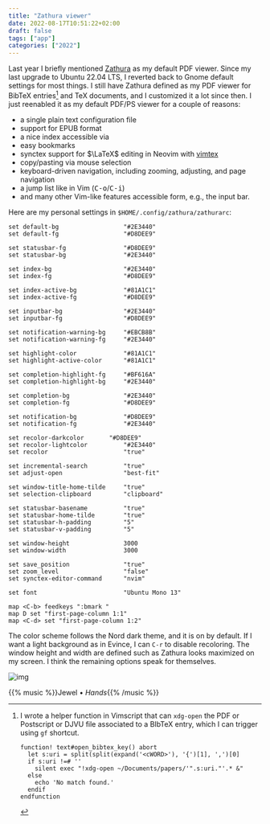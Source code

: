 ```yaml
---
title: "Zathura viewer"
date: 2022-08-17T10:51:22+02:00
draft: false
tags: ["app"]
categories: ["2022"]
---
```


Last year I briefly mentioned [Zathura] as my default PDF viewer. Since my last upgrade to Ubuntu 22.04 LTS, I reverted back to Gnome default settings for most things. I still have Zathura defined as my PDF viewer for BibTeX entries[^1] and TeX documents, and I customized it a lot since then. I just reenabled it as my default PDF/PS viewer for a couple of reasons:

- a single plain text configuration file
- support for EPUB format
- a nice index accessible via <kbd><tab></kbd>
- easy bookmarks
- synctex support for $\LaTeX$ editing in Neovim with [vimtex]
- copy/pasting via mouse selection
- keyboard-driven navigation, including zooming, adjusting, and page navigation
- a jump list like in Vim (<kbd>C-o</kbd>/<kbd>C-i</kbd>)
- and many other Vim-like features accessible form, e.g., the input bar.

Here are my personal settings in `$HOME/.config/zathura/zathurarc`:

```
set default-bg                  "#2E3440"
set default-fg                  "#D8DEE9"

set statusbar-fg                "#D8DEE9"
set statusbar-bg                "#2E3440"

set index-bg                    "#2E3440"
set index-fg                    "#D8DEE9"

set index-active-bg             "#81A1C1"
set index-active-fg             "#D8DEE9"

set inputbar-bg                 "#2E3440"
set inputbar-fg                 "#D8DEE9"

set notification-warning-bg     "#EBCB8B"
set notification-warning-fg     "#2E3440"

set highlight-color             "#81A1C1"
set highlight-active-color      "#81A1C1"

set completion-highlight-fg     "#BF616A"
set completion-highlight-bg     "#2E3440"

set completion-bg               "#2E3440"
set completion-fg               "#D8DEE9"

set notification-bg             "#D8DEE9"
set notification-fg             "#2E3440"

set recolor-darkcolor 		"#D8DEE9"
set recolor-lightcolor          "#2E3440"
set recolor                     "true"

set incremental-search          "true"
set adjust-open                 "best-fit"

set window-title-home-tilde     "true"
set selection-clipboard         "clipboard"

set statusbar-basename          "true"
set statusbar-home-tilde        "true"
set statusbar-h-padding         "5"
set statusbar-v-padding         "5"

set window-height               3000
set window-width                3000

set save_position               "true"
set zoom_level                  "false"
set synctex-editor-command      "nvim"

set font                        "Ubuntu Mono 13"

map <C-b> feedkeys ":bmark "
map D set "first-page-column 1:1"
map <C-d> set "first-page-column 1:2"
```

The color scheme follows the Nord dark theme, and it is on by default. If I want a light background as in Evince, I can `C-r` to disable recoloring. The window height and width are defined such as Zathura looks maximized on my screen. I think the remaining options speak for themselves.

![img](/img/2022-08-17-11-52-45.png)

{{% music %}}Jewel • _Hands_{{% /music %}}

[zathura]: /post/nyxt-browser/
[vimtex]: https://github.com/lervag/vimtex

[^1]:
    I wrote a helper function in Vimscript that can `xdg-open` the PDF or Postscript or DJVU file associated to a BIbTeX entry, which I can trigger using `gf` shortcut.

    ```
    function! text#open_bibtex_key() abort
      let s:uri = split(split(expand('<cWORD>'), '{')[1], ',')[0]
      if s:uri !=# ''
        silent exec "!xdg-open ~/Documents/papers/'".s:uri."'.* &"
      else
        echo 'No match found.'
      endif
    endfunction
    ```
